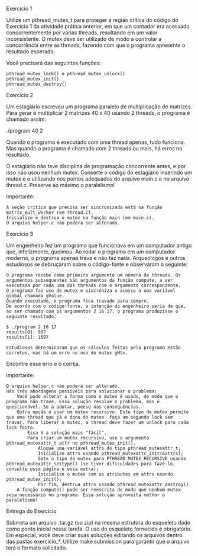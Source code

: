Exercício 1

Utilize um pthread_mutex_t para proteger a região crítica do código do Exercício 1 da atividade prática anterior, em que um contador era acessado concorrentemente por várias threads, resultando em um valor inconsistente. O mutex deve ser utilizado de modo a controlar a concorrência entre as threads, fazendo com que o programa apresente o resultado esperado. 

Você precisará das seguintes funções:

    pthread_mutex_lock() e pthread_mutex_unlock()
    pthread_mutex_init()
    pthread_mutex_destroy()

Exercício 2

Um estagiário escreveu um programa paralelo de multiplicação de matrizes. Para gerar e multiplicar 2 matrizes 40 x 40 usando 2 threads, o programa é chamado assim:

./program 40 2

Quando o programa é executado com uma thread apenas, tudo funciona. Mas quando o programa é chamado com 2 threads ou mais, há erros no resultado.

O estagiário não teve disciplina de programação concorrente antes, e por isso não usou nenhum mutex. Conserte o código do estagiário inserindo um mutex e o utilizando nos pontos adequados do arquivo main.c e no arquivo thread.c. Preserve ao máximo o paralelismo!

Importante:

    A seção crítica que precisa ser sincronizada está na função matrix_mult_worker (em thread.c).
    Inicialize e destrua o mutex na função main (em main.c).
    O arquivo helper.c não poderá ser alterado.

Exercício 3

Um engenheiro fez um programa que funcionava em um computador antigo que, infelizmente, queimou. Ao rodar o programa em um computador moderno, o programa apenas trava e não faz nada. Arqueólogos  e outros estudiosos se debruçaram sobre o código-fonte e observaram o seguinte:

    O programa recebe como primeiro argumento um número de threads. Os argumentos subsequentes são argumentos da função compute, a ser executada por cada uma das threads com o argumento correspondente.
    O programa faz uso de mutex e sincroniza o acesso a uma variável global chamada gValue.
    Quando executado, o programa fica travado para sempre.
    De acordo com o código-fonte, a intenção do engenheiro seria de que, ao ser chamado com os argumentos 2 16 17, o programa produzisse o seguinte resultado:

    $ ./program 2 16 17
    results[0]: 987 
    results[1]: 1597

    Estudiosos determinaram que os cálculos feitos pelo programa estão corretos, mas há um erro no uso do mutex gMtx.

Encontre esse erro e o corrija.

Importante:

    O arquivo helper.c não poderá ser alterado.
    Hás três abordagens possíveis para solucionar o problema:
        Você pode alterar a forma como o mutex é usado, de modo que o programa não trave. Essa solução resolve o problema, mas é questionável. Se a adotar, pense nas consequências.
        Outra opção é usar um mutex recursivo. Este tipo de mutex permite que uma thread que já é dona do mutex  faça um segundo lock sem travar. Para liberar o mutex, a thread deve fazer um unlock para cada lock feito.
            Essa é a solução mais "fácil".
            Para criar um mutex recursivo, use o argumento pthread_mutexattr_t attr no pthread_mutex_init().
                Aloque uma variável attrs do tipo pthread_mutexattr_t; 
                Inicialize attrs usando pthread_mutexattr_init(&attrs); 
                Sete o tipo do mutex para PTHREAD_MUTEX_RECURSIVE usando pthread_mutexattr_settype() (se tiver dificuldades para fazê-lo, consulte essa página e essa outra); 
                Inicialize o mutex com os atributes em attrs usando pthread_mutex_init(); 
                Por fim, destrua attrs usando pthread_mutexattr_destroy().
        A função compute() pode ser reescrita de modo que nenhum mutex seja necessário no programa. Essa solução aproveita melhor o paralelismo!

Entrega do Exercício

Submeta um arquivo .tar.gz (ou zip) na mesma estrutura do esqueleto dado como ponto inicial nessa tarefa. O uso do esqueleto fornecido é obrigatório. Em especial, você deve criar suas soluções editando os arquivos dentro das pastas exercicio_*. Utilize make submission para garantir que o arquivo terá o formato solicitado.
